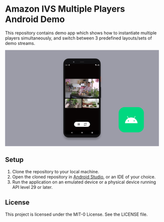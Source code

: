# Amazon IVS Multiple Players Android Demo

This repository contains demo app which shows how to instantiate multiple players simultaneously, and switch between 3 predefined layouts/sets of demo streams.

<img src="app-screenshot.png" alt="An Android phone with a the demo application running on the screen." />

## Setup

1. Clone the repository to your local machine.
2. Open the cloned repository in [Android Studio](https://developer.android.com/studio), or an IDE of your choice.
3. Run the application on an emulated device or a physical device running API level 29 or later.

## License
This project is licensed under the MIT-0 License. See the LICENSE file.
